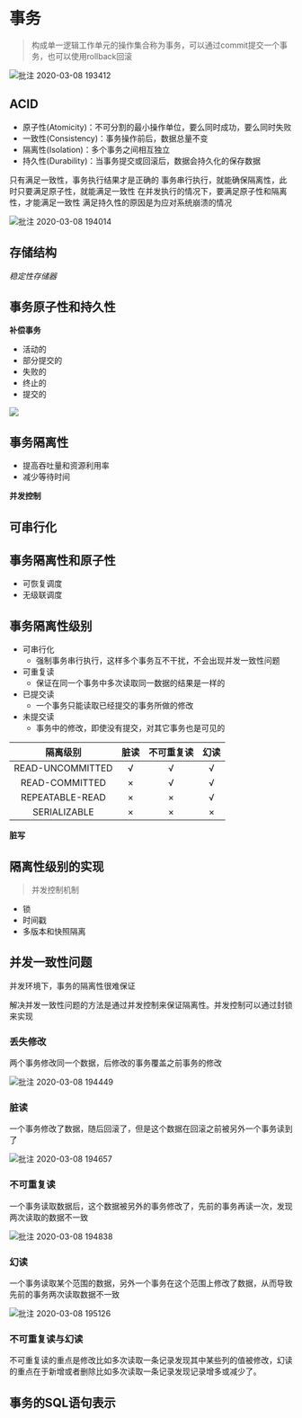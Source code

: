# 事务

> 构成单一逻辑工作单元的操作集合称为事务，可以通过commit提交一个事务，也可以使用rollback回滚

![批注 2020-03-08 193412](/assets/批注%202020-03-08%20193412.png)

## ACID

- 原子性(Atomicity)：不可分割的最小操作单位，要么同时成功，要么同时失败
- 一致性(Consistency)：事务操作前后，数据总量不变
- 隔离性(Isolation)：多个事务之间相互独立
- 持久性(Durability)：当事务提交或回滚后，数据会持久化的保存数据

只有满足一致性，事务执行结果才是正确的
事务串行执行，就能确保隔离性，此时只要满足原子性，就能满足一致性
在并发执行的情况下，要满足原子性和隔离性，才能满足一致性
满足持久性的原因是为应对系统崩溃的情况

![批注 2020-03-08 194014](/assets/批注%202020-03-08%20194014.png)

## 存储结构

_稳定性存储器_

## 事务原子性和持久性

**补偿事务**

- 活动的
- 部分提交的
- 失败的
- 终止的
- 提交的

![](https://static.oschina.net/uploads/space/2018/0514/120548_mjP9_3403834.png)

## 事务隔离性

- 提高吞吐量和资源利用率
- 减少等待时间

**并发控制**

## 可串行化

## 事务隔离性和原子性

- 可恢复调度
- 无级联调度

## 事务隔离性级别

- 可串行化
  - 强制事务串行执行，这样多个事务互不干扰，不会出现并发一致性问题
- 可重复读
  - 保证在同一个事务中多次读取同一数据的结果是一样的
- 已提交读
  - 一个事务只能读取已经提交的事务所做的修改
- 未提交读
  - 事务中的修改，即使没有提交，对其它事务也是可见的

<table>
<thead>
<tr>
<th align="center">隔离级别</th>
<th align="center">脏读</th>
<th align="center">不可重复读</th>
<th align="center">幻读</th>
</tr>
</thead>
<tbody><tr>
<td align="center">READ-UNCOMMITTED</td>
<td align="center">√</td>
<td align="center">√</td>
<td align="center">√</td>
</tr>
<tr>
<td align="center">READ-COMMITTED</td>
<td align="center">×</td>
<td align="center">√</td>
<td align="center">√</td>
</tr>
<tr>
<td align="center">REPEATABLE-READ</td>
<td align="center">×</td>
<td align="center">×</td>
<td align="center">√</td>
</tr>
<tr>
<td align="center">SERIALIZABLE</td>
<td align="center">×</td>
<td align="center">×</td>
<td align="center">×</td>
</tr>
</tbody></table>

**脏写**

## 隔离性级别的实现

> 并发控制机制

- 锁
- 时间戳
- 多版本和快照隔离

## 并发一致性问题

并发环境下，事务的隔离性很难保证

解决并发一致性问题的方法是通过并发控制来保证隔离性。并发控制可以通过封锁来实现

### 丢失修改

两个事务修改同一个数据，后修改的事务覆盖之前事务的修改

![批注 2020-03-08 194449](/assets/批注%202020-03-08%20194449.png)

### 脏读

一个事务修改了数据，随后回滚了，但是这个数据在回滚之前被另外一个事务读到了

![批注 2020-03-08 194657](/assets/批注%202020-03-08%20194657.png)

### 不可重复读

一个事务读取数据后，这个数据被另外的事务修改了，先前的事务再读一次，发现两次读取的数据不一致

![批注 2020-03-08 194838](/assets/批注%202020-03-08%20194838.png)

### 幻读

一个事务读取某个范围的数据，另外一个事务在这个范围上修改了数据，从而导致先前的事务两次读取数据不一致

![批注 2020-03-08 195126](/assets/批注%202020-03-08%20195126.png)

### 不可重复读与幻读

不可重复读的重点是修改比如多次读取一条记录发现其中某些列的值被修改，幻读的重点在于新增或者删除比如多次读取一条记录发现记录增多或减少了。

## 事务的SQL语句表示
